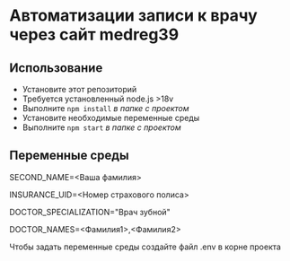 # Автоматизации записи к врачу через сайт medreg39

## Использование

- Установите этот репозиторий
- Требуется установленный node.js >18v
- Выполните `npm install` _в папке с проектом_
- Установите необходимые переменные среды
- Выполните `npm start` _в папке с проектом_

## Переменные среды

SECOND_NAME=<Ваша фамилия>

INSURANCE_UID=<Номер страхового полиса>

DOCTOR_SPECIALIZATION="Врач зубной"

DOCTOR_NAMES=<Фамилия1>,<Фамилия2>

Чтобы задать переменные среды создайте файл .env в корне проекта

